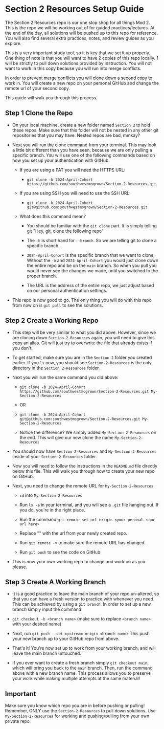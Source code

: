 # Section 2 Resources Setup Guide

The Section 2 Resources repo is our one stop shop for all things Mod 2.
This is the repo we will be working out of for guided practices/lectures. At the
end of the day, all solutions will be pushed up to this repo for reference. You
will also find several extra practices, notes, and review guides as you explore.

This is a very important study tool, so it is key that we set it up properly.
One thing of note is that you will want to have 2 copies of this repo locally.
1 will be strictly to pull down solutions provided by instruction. You will not
want to work in this copy because you will run into merge conflicts.

In order to prevent merge conflicts you will clone down a second copy to work
in. You will create a new repo on your personal GitHub and change the remote
url of your second copy.

This guide will walk you through this process.

## Step 1 Clone the Repo

- On your local machine, create a new folder named `Section 2` to hold these repos.
  Make sure that this folder will not be nested in any other git repositories that
  you may have. Nested repos are bad, mmkay?

- Next you will run the clone command from your terminal. This may look a little
  bit different than you have seen, because we are only pulling a specific branch.
  You will use one of the following commands based on how you set up your
  authentication with GitHub.

  - If you are using a PAT you will need the HTTPS URL:

    - `git clone -b 2024-April-Cohort https://github.com/southwestmogrown/Section-2-Resources.git`

  - If you are using SSH you will need to use the SSH URL:

    - `git clone -b 2024-April-Cohort git@github.com:southwestmogrown/Section-2-Resources.git`

  - What does this command mean?

    - You should be familiar with the `git clone` part. It is simply telling git
      "Hey, git, clone the following repo"

    - The `-b` is short hand for `--branch`. So we are telling git to clone a
      specific branch.

    - `2024-April-Cohort` is the specific branch that we want to clone.
      Without the `-b` and `2024-April-Cohort` you would just clone down the
      entire repo and be on the `main` branch. So when you pull you would never
      see the changes we made, until you switched to the proper branch.

    - The URL is the address of the entire repo, we just adjust based on our
      personal authentication settings.

- This repo is now good to go. The only thing you will do with this repo from
  now on is `git pull` to see the solutions.

## Step 2 Create a Working Repo

- This step will be very similar to what you did above.
  However, since we are cloning down `Section-2-Resources`
  again, you will need to give this copy an alias.
  Git will just try to overwrite the file that already
  exists if you don't.

- To get started, make sure you are in the `Section 2` folder you created earlier.
  If you `ls` now, you should see `Section-2-Resources` is the only directory in
  the `Section 2-Resources` folder.

- Next you will run the same command you did above:

  - `git clone -b 2024-April-Cohort https://github.com/southwestmogrown/Section-2-Resources.git My-Section-2-Resources`

  - OR

  - `git clone -b 2024-April-Cohort git@github.com:southwestmogrown/Section-2-Resources.git My-Section-2-Resources`

  - Notice the difference? We simply added `My-Section-2-Resources` on the end.
    This will give our new clone the name `My-Section-2-Resources`

- You should now have `Section-2-Resources` and `My-Section-2-Resources` inside of your `Section-2-Resources`
  folder.

- Now you will need to follow the instructions in the `README.md` file directly
  below this file. This will walk you through how to create your new repo on
  GitHub.

- Next, you need to change the remote URL for `My-Section-2-Resources`

  - `cd` into `My-Section-2-Resources`

  - Run `ls -a` in your terminal, and you will see a `.git` file hanging out.
    If you do, you're in the right place.

  - Run the command `git remote set-url origin <your peronal repo url here>`

  - Replace "<your personal repo url here>" with the url from your
    newly created repo.

  - Run `git remote -v` to make sure the remote URL has changed.

  - Run `git push` to see the code on GitHub

- This is now your own working repo to change and work on as you please.

## Step 3 Create A Working Branch

- It is a good practice to leave the main branch of your repo un-altered,
  so that you can have a fresh version to practice with whenever you need.
  This can be achieved by using a `git branch`.
  In order to set up a new branch simply input the command

- `git checkout -b <branch name>` (make sure to replace `<branch name>` with
  your desired name)

- Next, run `git push --set-upstream origin <branch name>` This push your new
  branch up to your GitHub repo from above.

- That's it! You're now set up to work from your working branch, and will leave
  the main branch untouched.

- If you ever want to create a fresh branch simply `git checkout main`, which
  will bring you back to the `main` branch. Then, run the command above with a new
  branch name. This process allows you to preserve your work while making multiple
  attempts at the same material!

## Important

Make sure you know which repo you are in before pushing or pulling! Remember,
ONLY use the `Section-2-Resources` to pull down solutions. Use `My-Section-2-Resources` for
working and pushing/pulling from your own private repo.
